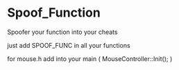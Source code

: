 # Spoof_Function
Spoofer your function into your cheats

just add SPOOF_FUNC in all your functions

for mouse.h add into your main ( MouseController::Init(); )
